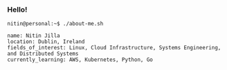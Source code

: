 ### Hello!

```
nitin@personal:~$ ./about-me.sh

name: Nitin Jilla
location: Dublin, Ireland
fields_of_interest: Linux, Cloud Infrastructure, Systems Engineering, and Distributed Systems
currently_learning: AWS, Kubernetes, Python, Go


```

<!--
**nitinjilla/nitinjilla** is a ✨ _special_ ✨ repository because its `README.md` (this file) appears on your GitHub profile.

Here are some ideas to get you started:

-->
